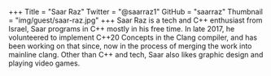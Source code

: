+++
Title = "Saar Raz"
Twitter = "@saarraz1"
GitHub = "saarraz"
Thumbnail = "img/guest/saar-raz.jpg"
+++
Saar Raz is a tech and C++ enthusiast from Israel, Saar programs in C++ mostly in his free time. In late 2017, he volunteered to implement C++20 Concepts in the Clang compiler, and has been working on that since, now in the process of merging the work into mainline clang.
Other than C++ and tech, Saar also likes graphic design and playing video games.